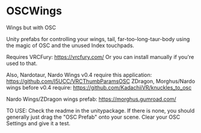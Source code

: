 # OSCWings
Wings but with OSC

Unity prefabs for controlling your wings, tail, far-too-long-taur-body using the magic of OSC and the unused Index touchpads.

Requires VRCFury: https://vrcfury.com/
Or you can install manually if you're used to that.

Also,
Nardotaur, Nardo Wings v0.4 require this application: https://github.com/I5UCC/VRCThumbParamsOSC
ZDragon, Morghus/Nardo wings before v0.4 require: https://github.com/KadachiiVR/knuckles_to_osc

Nardo Wings/ZDragon wings prefab: https://morghus.gumroad.com/

TO USE:
Check the readme in the unitypackage.
If there is none, you should generally just drag the "OSC Prefab" onto your scene.
Clear your OSC Settings and give it a test.
